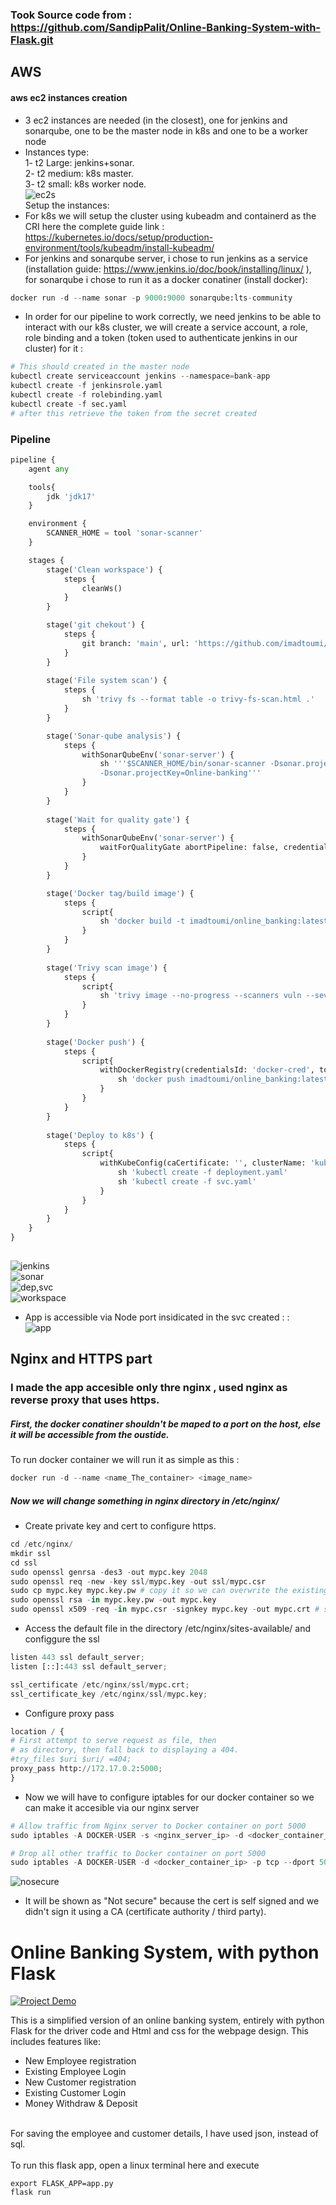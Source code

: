 ### Took Source code from : https://github.com/SandipPalit/Online-Banking-System-with-Flask.git

## AWS
#### aws ec2 instances creation
- 3 ec2 instances are needed (in the closest), one for jenkins and sonarqube, one to be the master node in k8s and one to be a worker node </br>
- Instances type: </br>
    1- t2 Large: jenkins+sonar. </br>
    2- t2 medium: k8s master. </br>
    3- t2 small: k8s worker node. </br>
![ec2s](https://github.com/user-attachments/assets/a0077bc1-e3ba-48e8-b938-788735e7159f) </br>
Setup the instances: </br>
- For k8s we will setup the cluster using kubeadm and containerd as the CRI here the complete guide link : https://kubernetes.io/docs/setup/production-environment/tools/kubeadm/install-kubeadm/ </br>
- For jenkins and sonarqube server, i chose to run jenkins as a service (installation guide: https://www.jenkins.io/doc/book/installing/linux/ ), for sonarqube i chose to run it as a docker conatiner (install docker): </br>
```python
docker run -d --name sonar -p 9000:9000 sonarqube:lts-community
```
- In order for our pipeline to work correctly, we need jenkins to be able to interact with our k8s cluster, we will create a service account, a role, role binding and a token (token used to authenticate jenkins in our cluster) for it :
```python
# This should created in the master node
kubectl create serviceaccount jenkins --namespace=bank-app
kubectl create -f jenkinsrole.yaml
kubectl create -f rolebinding.yaml
kubectl create -f sec.yaml
# after this retrieve the token from the secret created
```
### Pipeline
```python
pipeline {
    agent any

    tools{
        jdk 'jdk17'
    }

    environment {
        SCANNER_HOME = tool 'sonar-scanner'
    }

    stages {
        stage('Clean workspace') {
            steps {
                cleanWs()
            }
        }

        stage('git chekout') {
            steps {
                git branch: 'main', url: 'https://github.com/imadtoumi/Online-Banking-System-with-Flask-master.git'
            }
        }
        
        stage('File system scan') {
            steps {
                sh 'trivy fs --format table -o trivy-fs-scan.html .'
            }
        }

        stage('Sonar-qube analysis') {
            steps {
                withSonarQubeEnv('sonar-server') {
                    sh '''$SCANNER_HOME/bin/sonar-scanner -Dsonar.projectName=Online-banking \
                    -Dsonar.projectKey=Online-banking'''
                }
            }
        }
        
        stage('Wait for quality gate') {
            steps {
                withSonarQubeEnv('sonar-server') {
                    waitForQualityGate abortPipeline: false, credentialsId: 'sonar-token'
                }
            }
        }

        stage('Docker tag/build image') {
            steps {
                script{
                    sh 'docker build -t imadtoumi/online_banking:latest .'
                }
            }
        }
        
        stage('Trivy scan image') {
            steps {
                script{
                    sh 'trivy image --no-progress --scanners vuln --severity HIGH,CRITICAL --format table -o image-scan.txt imadtoumi/online_banking:latest'
                }
            }
        }
        
        stage('Docker push') {
            steps {
                script{
                    withDockerRegistry(credentialsId: 'docker-cred', toolName: 'docker') {
                        sh 'docker push imadtoumi/online_banking:latest'
                    }
                }
            }
        }
        
        stage('Deploy to k8s') {
            steps {
                script{
                    withKubeConfig(caCertificate: '', clusterName: 'kubernetes', contextName: '', credentialsId: 'k8s-cred', namespace: 'bank-app', restrictKubeConfigAccess: false, serverUrl: 'https://172.31.15.47:6443') {
                        sh 'kubectl create -f deployment.yaml'
                        sh 'kubectl create -f svc.yaml'
                    }
                }
            }
        }    
    }
}
    
```
![jenkins](https://github.com/user-attachments/assets/f69bf8b7-15a1-464f-95f6-40f8cc6ccade) </br>
![sonar](https://github.com/user-attachments/assets/7c5c333d-c22f-4911-9c86-3d0608235116) </br>
![dep,svc](https://github.com/user-attachments/assets/3c5b782e-c452-4586-b4c8-7015ece4e5e5) </br>
![workspace](https://github.com/user-attachments/assets/b8edf331-e442-4838-9971-8bff79758ffc) </br>
- App is accessible via Node port insidicated in the svc created : <public ip of ec2 instance>:<Port> </br>
![app](https://github.com/user-attachments/assets/43493c3d-f9b0-4299-84c9-c71ff1562ba8)

## Nginx and HTTPS part
### I made the app accesible only thre nginx , used nginx as reverse proxy that uses https. </br>
##### First, the docker conatiner shouldn't be maped to a port on the host, else it will be accessible from the oustide. </br>

To run docker container we will run it as simple as this :
```python
docker run -d --name <name_The_container> <image_name>
```

##### Now we will change something in nginx directory in /etc/nginx/
- Create private key and cert to configure https. </br>
```python
cd /etc/nginx/
mkdir ssl
cd ssl
sudo openssl genrsa -des3 -out mypc.key 2048
sudo openssl req -new -key ssl/mypc.key -out ssl/mypc.csr
sudo cp mypc.key mypc.key.pw # copy it so we can overwrite the existing file with now password, why ? bc if we use key with password whenever nginx restart it will keep asking us the password
sudo openssl rsa -in mypc.key.pw -out mypc.key
sudo openssl x509 -req -in mypc.csr -signkey mypc.key -out mypc.crt # self signing
```

- Access the default file in the directory /etc/nginx/sites-available/ and configgure the ssl
```python
listen 443 ssl default_server;
listen [::]:443 ssl default_server;

ssl_certificate /etc/nginx/ssl/mypc.crt;
ssl_certificate_key /etc/nginx/ssl/mypc.key;
```

- Configure proxy pass
```python
location / {
# First attempt to serve request as file, then
# as directory, then fall back to displaying a 404.
#try_files $uri $uri/ =404;
proxy_pass http://172.17.0.2:5000;
}
```
- Now we will have to configure iptables for our docker container so we can make it accesible via our nginx server
```python
# Allow traffic from Nginx server to Docker container on port 5000
sudo iptables -A DOCKER-USER -s <nginx_server_ip> -d <docker_container_ip> -p tcp --dport 5000 -j ACCEPT

# Drop all other traffic to Docker container on port 5000
sudo iptables -A DOCKER-USER -d <docker_container_ip> -p tcp --dport 5000 -j DROP
```
![nosecure](https://github.com/imadtoumi/Online-Banking-System-with-Flask-master/assets/41326066/77ae08f9-4fe3-4eb5-95d3-6b8326066d0f) </br>
- It will be shown as "Not secure" because the cert is self signed and we didn't sign it using a CA (certificate authority / third party).<br>

# Online Banking System, with python Flask

[![Project Demo](https://img.youtube.com/vi/E0A_Z9ybDeo/0.jpg)](https://www.youtube.com/watch?v=E0A_Z9ybDeo)

This is a simplified version of an online banking system, entirely with python Flask for the driver code and Html and css for the webpage design.
This includes features like:
* New Employee registration
* Existing Employee Login
* New Customer registration
* Existing Customer Login
* Money Withdraw & Deposit

<br>
For saving the employee and customer details, I have used json, instead of sql.

<br>
<br>
To run this flask app, open a linux terminal here and execute 

`export FLASK_APP=app.py` <br> `flask run`
